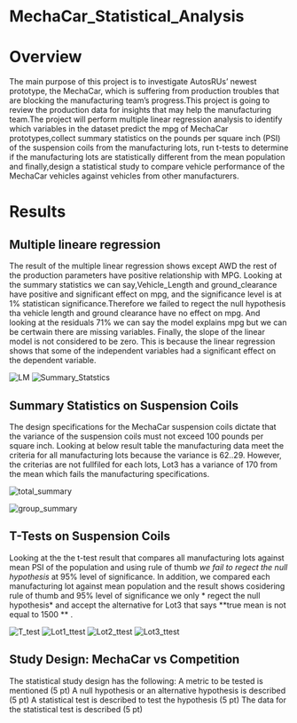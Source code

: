 
# MechaCar_Statistical_Analysis
# Overview
The main purpose of this project is to investigate AutosRUs’ newest prototype, the MechaCar, which is suffering from production troubles that are blocking the manufacturing team’s progress.This project is going to review the production data for insights that may help the manufacturing team.The project will perform multiple linear regression analysis to identify which variables in the dataset predict the mpg of MechaCar prototypes,collect summary statistics on the pounds per square inch (PSI) of the suspension coils from the manufacturing lots, run t-tests to determine if the manufacturing lots are statistically different from the mean population and finally,design a statistical study to compare vehicle performance of the MechaCar vehicles against vehicles from other manufacturers. 


# Results
 ## Multiple lineare regression
The result of the multiple linear regression shows except AWD the rest of the production parameters have positive relationship with MPG. Looking at the summary statistics we can say,Vehicle_Length and ground_clearance have positive and significant effect on mpg, and the significance level is at 1% statistican significance.Therefore we  failed to regect the null hypothesis tha vehicle length and ground clearance have no effect on mpg. And looking at the residuals 71% we can say the model explains mpg but we can be certwain there are missing variables. Finally, the slope of the linear model is not considered to be zero. This is because the linear regression shows that some of the independent variables had a significant effect on the dependent variable. 

![LM](https://user-images.githubusercontent.com/78656720/120928671-953a3e80-c6b3-11eb-809a-f052bd66d8c3.PNG)
![Summary_Statstics](https://user-images.githubusercontent.com/78656720/121033671-62a74900-c77a-11eb-8fda-360ca7457822.PNG)

## Summary Statistics on Suspension Coils
The design specifications for the MechaCar suspension coils dictate that the variance of the suspension coils must not exceed 100 pounds per square inch. Looking at below result table the manufacturing data meet the criteria for all manufacturing lots because the variance is 62..29. However, the criterias are not fullfiled for each lots, Lot3 has a variance of 170 from the mean which fails the manufacturing specifications.

![total_summary](https://user-images.githubusercontent.com/78656720/120931204-9a50bb00-c6be-11eb-8283-3a4baece78e6.PNG)

![group_summary](https://user-images.githubusercontent.com/78656720/120931215-9fae0580-c6be-11eb-9dc0-6621bd347403.PNG)

## T-Tests on Suspension Coils

Looking at the the t-test result that compares all manufacturing lots against mean PSI of the population and using rule of thumb *we fail to regect the null hypothesis* at 95% level of significance. In addition, we compared each manufacturing lot against mean population and the result shows cosidering rule of thumb and 95% level of significance we only * regect the null hypothesis* and accept the alternative for Lot3 that says **true mean is not equal to 1500 ** .

![T_test](https://user-images.githubusercontent.com/78656720/121056734-83789a00-c78c-11eb-96f4-fec427241484.PNG)
![Lot1_ttest](https://user-images.githubusercontent.com/78656720/121056768-8e332f00-c78c-11eb-92d5-8fb3189065c7.PNG)
![Lot2_ttest](https://user-images.githubusercontent.com/78656720/121056789-925f4c80-c78c-11eb-8159-5d0d82e64351.PNG)
![Lot3_ttest](https://user-images.githubusercontent.com/78656720/121056799-955a3d00-c78c-11eb-94f9-698126cb9e55.PNG)




## Study Design: MechaCar vs Competition
The statistical study design has the following:
A metric to be tested is mentioned (5 pt)
A null hypothesis or an alternative hypothesis is described (5 pt)
A statistical test is described to test the hypothesis (5 pt)
The data for the statistical test is described (5 pt)
